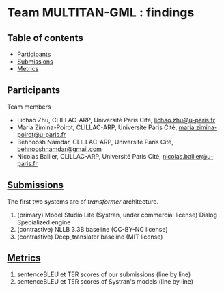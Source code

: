 # Team MULTITAN-GML : findings


## Table of contents

- [Participants](#participants)
- [Submissions](#submissions)
- [Metrics](#metrics)

## Participants

Team members

- Lichao Zhu, CLILLAC-ARP, Université Paris Cité, <lichao.zhu@u-paris.fr>
- Maria Zimina-Poirot, CLILLAC-ARP, Université Paris Cité, <maria.zimina-poirot@u-paris.fr>
- Behnoosh Namdar, CLILLAC-ARP, Université Paris Cité, <behnooshnamdar@gmail.com>
- Nicolas Ballier, CLILLAC-ARP, Université Paris Cité, <nicolas.ballier@u-paris.fr>

## [Submissions](./Submissions_MULTITAN_GML/en_fr)

The first two systems are of *transformer* architecture. 

1. (primary) Model Studio Lite (Systran, under commercial license) Dialog Specialized engine
2. (contrastive) NLLB 3.3B baseline (CC-BY-NC license)
3. (contrastive) Deep_translator baseline (MIT license)

## [Metrics](./Metrics)

1. sentenceBLEU et TER scores of our submissions (line by line) 
2. sentenceBLEU et TER scores of Systran's models (line by line)





